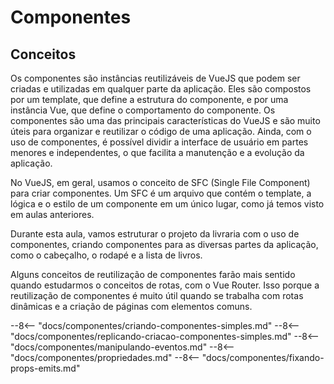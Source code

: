 # Componentes

## Conceitos

Os componentes são instâncias reutilizáveis de VueJS que podem ser criadas e utilizadas em qualquer parte da aplicação. Eles são compostos por um template, que define a estrutura do componente, e por uma instância Vue, que define o comportamento do componente. Os componentes são uma das principais características do VueJS e são muito úteis para organizar e reutilizar o código de uma aplicação. Ainda, com o uso de componentes, é possível dividir a interface de usuário em partes menores e independentes, o que facilita a manutenção e a evolução da aplicação.

No VueJS, em geral, usamos o conceito de SFC (Single File Component) para criar componentes. Um SFC é um arquivo que contém o template, a lógica e o estilo de um componente em um único lugar, como já temos visto em aulas anteriores.

Durante esta aula, vamos estruturar o projeto da livraria com o uso de componentes, criando componentes para as diversas partes da aplicação, como o cabeçalho, o rodapé e a lista de livros.

Alguns conceitos de reutilização de componentes farão mais sentido quando estudarmos o conceitos de rotas, com o Vue Router. Isso porque a reutilização de componentes é muito útil quando se trabalha com rotas dinâmicas e a criação de páginas com elementos comuns.

--8<-- "docs/componentes/criando-componentes-simples.md"
--8<-- "docs/componentes/replicando-criacao-componentes-simples.md"
--8<-- "docs/componentes/manipulando-eventos.md"
--8<-- "docs/componentes/propriedades.md"
--8<-- "docs/componentes/fixando-props-emits.md"
